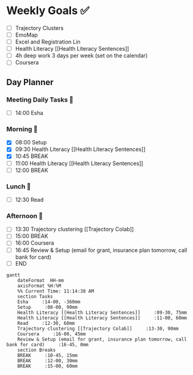 # Weekly Goals ✅
  - [ ] Trajectory Clusters 
  - [ ] EmoMap
  - [ ] Excel and Registration Lin
  - [ ] Health Literacy [[Health Literacy Sentences]]
  - [ ] 4h deep work 3 days per week (set on the calendar)
  - [ ] Coursera

## Day Planner

### Meeting Daily Tasks 💚 
- [ ] 14:00 Esha

### Morning 🔨
- [x] 08:00 Setup
- [x] 09:30 Health Literacy [[Health Literacy Sentences]]
- [x] 10:45 BREAK
- [ ] 11:00 Health Literacy [[Health Literacy Sentences]]
- [ ] 12:00 BREAK
### Lunch 👀
- [ ] 12:30 Read
### Afternoon 👻
- [ ] 13:30 Trajectory clustering [[Trajectory Colab]]
- [ ] 15:00 BREAK
- [ ] 16:00 Coursera
- [ ] 16:45 Review & Setup (email for grant, insurance plan tomorrow, call bank for card)
- [ ] END

```mermaid
gantt
    dateFormat  HH-mm
    axisFormat %H:%M
    %% Current Time: 11:14:38 AM
    section Tasks
    Esha     :14-00, -360mm
    Setup     :08-00, 90mm
    Health Literacy [[Health Literacy Sentences]]     :09-30, 75mm
    Health Literacy [[Health Literacy Sentences]]     :11-00, 60mm
    Read     :12-30, 60mm
    Trajectory clustering [[Trajectory Colab]]     :13-30, 90mm
    Coursera     :16-00, 45mm
    Review & Setup (email for grant, insurance plan tomorrow, call bank for card)     :16-45, 0mm
    section Breaks
    BREAK     :10-45, 15mm
    BREAK     :12-00, 30mm
    BREAK     :15-00, 60mm
```

